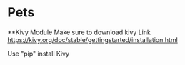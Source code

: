 # Pets

**Kivy Module
Make sure to download kivy
Link https://kivy.org/doc/stable/gettingstarted/installation.html

Use "pip" install Kivy

